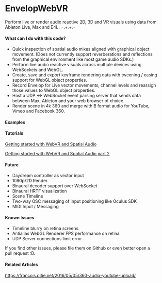 EnvelopWebVR
===================
Perform live or render audio reactive 2D, 3D and VR visuals using data from Ableton Live, Max and E4L. 
=.+.+.=

#### What can I do with this code?
- Quick inspection of spatial audio mixes aligned with graphical object movement. 
(Does not currently support reverberations and reflections from the graphical environment like most game audio SDKs.)
- Perform live audio reactive visuals across multiple devices using WebSockets and WebGL.
- Create, save and export keyframe rendering data with tweening / easing support for WebGL object properties.
- Record Envelop for Live vector movements, channel levels and reassign those values to WebGL object properties.
- Host a UDP <-> WebSocket event parsing server that sends data between Max, Ableton and your web browser of choice.
- Render scene in 4k 360 and merge with B format audio for YouTube, Vimeo and Facebook 360. 

#### Examples

#### Tutorials
[Getting started with WebVR and Spatial Audio](http://chasefarmer.com/articles/2017-01-09-getting-started-with-webvr-and-spatial-audio/)

[Getting started with WebVR and Spatial Audio part 2](http://chasefarmer.com/articles/2017-02-16-webvr-and-spatial-audio-part-2/)

#### Future 
- Daydream controller as vector input
- 1080p/2D Render
- Binaural decoder support over WebSocket
- Binaural HRTF visualization
- Scene Timeline
- Two-way OSC messaging of input positioning like Oculus SDK
- MIDI Input / Messaging

#### Known Issues
- Timeline blurry on retina screens. 
- Antialias WebGL Renderer FPS performance on retina
- UDP Server connections limit error.

If you find other issues, please file them on Github or even better open a pull request :D.

#### Related Articles 

https://francois.pitie.net/2016/05/05/360-audio-youtube-upload/
